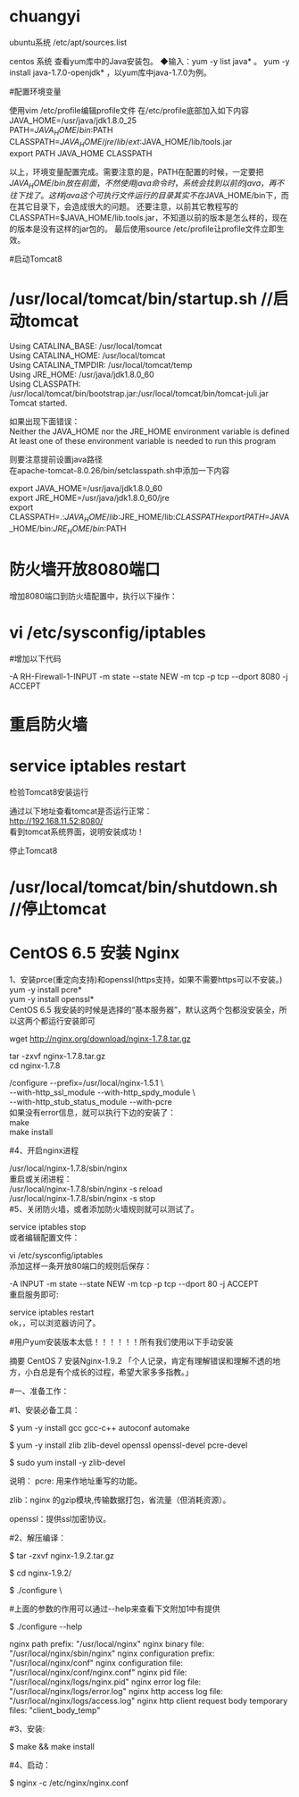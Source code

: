 # chuangyi
ubuntu系统
/etc/apt/sources.list



centos 系统
查看yum库中的Java安装包。
◆输入：yum -y list java* 。
yum -y install java-1.7.0-openjdk* ，以yum库中java-1.7.0为例。 

#配置环境变量


使用vim /etc/profile编辑profile文件
在/etc/profile底部加入如下内容   
JAVA_HOME=/usr/java/jdk1.8.0_25    
PATH=$JAVA_HOME/bin:$PATH   
CLASSPATH=$JAVA_HOME/jre/lib/ext:$JAVA_HOME/lib/tools.jar    
export PATH JAVA_HOME CLASSPATH   

以上，环境变量配置完成。需要注意的是，PATH在配置的时候，一定要把$JAVA_HOME/bin放在前面，不然使用java命令时，系统会找到以前的java，再不往下找了。这样java这个可执行文件运行的目录其实不在$JAVA_HOME/bin下，而在其它目录下，会造成很大的问题。
还要注意，以前其它教程写的CLASSPATH=$JAVA_HOME/lib.tools.jar，不知道以前的版本是怎么样的，现在的版本是没有这样的jar包的。
最后使用source /etc/profile让profile文件立即生效。

#启动Tomcat8
 	
# /usr/local/tomcat/bin/startup.sh //启动tomcat  

Using CATALINA_BASE:   /usr/local/tomcat     
Using CATALINA_HOME:   /usr/local/tomcat      
Using CATALINA_TMPDIR: /usr/local/tomcat/temp      
Using JRE_HOME:        /usr/java/jdk1.8.0_60        
Using CLASSPATH:       /usr/local/tomcat/bin/bootstrap.jar:/usr/local/tomcat/bin/tomcat-juli.jar       
Tomcat started.   
 
如果出现下面错误：   
Neither the JAVA_HOME nor the JRE_HOME environment variable is defined     
At least one of these environment variable is needed to run this program  
 
则要注意提前设置java路径   
在apache-tomcat-8.0.26/bin/setclasspath.sh中添加一下内容    
 	
export JAVA_HOME=/usr/java/jdk1.8.0_60       
export JRE_HOME=/usr/java/jdk1.8.0_60/jre        
export CLASSPATH=.:$JAVA_HOME/lib:$JRE_HOME/lib:$CLASSPATH        
export PATH=$JAVA_HOME/bin:$JRE_HOME/bin:$PATH   
 
# 防火墙开放8080端口   
  
增加8080端口到防火墙配置中，执行以下操作：        
 	
# vi /etc/sysconfig/iptables    
   
#增加以下代码        
 	
-A RH-Firewall-1-INPUT -m state --state NEW -m tcp -p tcp --dport 8080 -j ACCEPT      
 
# 重启防火墙   
 	
# service iptables restart    
 
检验Tomcat8安装运行    
 
通过以下地址查看tomcat是否运行正常：       
http://192.168.11.52:8080/        
看到tomcat系统界面，说明安装成功！
 
停止Tomcat8    
  
 	
#  /usr/local/tomcat/bin/shutdown.sh   //停止tomcat   

# CentOS 6.5 安装 Nginx 

1、安装prce(重定向支持)和openssl(https支持，如果不需要https可以不安装。)      
yum -y install pcre*   
yum -y install openssl*    
CentOS 6.5 我安装的时候是选择的“基本服务器”，默认这两个包都没安装全，所以这两个都运行安装即可    

wget http://nginx.org/download/nginx-1.7.8.tar.gz   

tar -zxvf nginx-1.7.8.tar.gz     
cd nginx-1.7.8   


/configure --prefix=/usr/local/nginx-1.5.1 \    
--with-http_ssl_module --with-http_spdy_module \    
--with-http_stub_status_module --with-pcre   
如果没有error信息，就可以执行下边的安装了：  
make   
make install    
  
#4、开启nginx进程   

/usr/local/nginx-1.7.8/sbin/nginx   
重启或关闭进程：   
/usr/local/nginx-1.7.8/sbin/nginx -s reload   
/usr/local/nginx-1.7.8/sbin/nginx -s stop    
#5、关闭防火墙，或者添加防火墙规则就可以测试了。

service iptables stop     
或者编辑配置文件：  

vi /etc/sysconfig/iptables  
添加这样一条开放80端口的规则后保存：   

-A INPUT -m state --state NEW -m tcp -p tcp --dport 80 -j ACCEPT   
重启服务即可:   

service iptables restart   
ok，，可以浏览器访问了。   


#用户yum安装版本太低！！！！！！所有我们使用以下手动安装 

摘要
CentOS 7 安装Nginx-1.9.2
「个人记录，肯定有理解错误和理解不透的地方，小白总是有个成长的过程，希望大家多多指教。」

#一、准备工作：

#1、安装必备工具：


$ yum -y install gcc gcc-c++ autoconf automake  

$ yum -y install zlib zlib-devel openssl openssl-devel pcre-devel   

$ sudo yum install -y zlib-devel  

说明：
pcre: 用来作地址重写的功能。   

zlib：nginx 的gzip模块,传输数据打包，省流量（但消耗资源）。   
 
openssl：提供ssl加密协议。   


#2、解压编译：

$ tar -zxvf nginx-1.9.2.tar.gz

$ cd nginx-1.9.2/

$ ./configure \

#上面的参数的作用可以通过--help来查看下文附加1中有提供

$ ./configure --help


  nginx path prefix: "/usr/local/nginx"
  nginx binary file: "/usr/local/nginx/sbin/nginx"
  nginx configuration prefix: "/usr/local/nginx/conf"
  nginx configuration file: "/usr/local/nginx/conf/nginx.conf"
  nginx pid file: "/usr/local/nginx/logs/nginx.pid"
  nginx error log file: "/usr/local/nginx/logs/error.log"
  nginx http access log file: "/usr/local/nginx/logs/access.log"
  nginx http client request body temporary files: "client_body_temp"
  
#3、安装:

$ make && make install

#4、启动：

$ nginx -c /etc/nginx/nginx.conf

